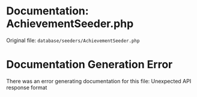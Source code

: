 # Documentation: AchievementSeeder.php

Original file: `database/seeders/AchievementSeeder.php`

# Documentation Generation Error

There was an error generating documentation for this file: Unexpected API response format